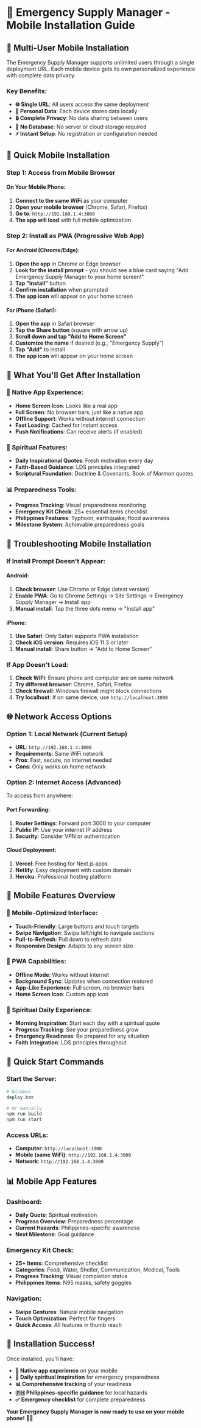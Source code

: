 # 📱 Emergency Supply Manager - Mobile Installation Guide

## 👥 **Multi-User Mobile Installation**

The Emergency Supply Manager supports unlimited users through a single deployment URL. Each mobile device gets its own personalized experience with complete data privacy.

### **Key Benefits:**
- **🌐 Single URL**: All users access the same deployment
- **📱 Personal Data**: Each device stores data locally
- **🔒 Complete Privacy**: No data sharing between users
- **💾 No Database**: No server or cloud storage required
- **⚡ Instant Setup**: No registration or configuration needed

## 🚀 **Quick Mobile Installation**

### **Step 1: Access from Mobile Browser**

#### **On Your Mobile Phone:**
1. **Connect to the same WiFi** as your computer
2. **Open your mobile browser** (Chrome, Safari, Firefox)
3. **Go to**: `http://192.168.1.4:3000`
4. **The app will load** with full mobile optimization

### **Step 2: Install as PWA (Progressive Web App)**

#### **For Android (Chrome/Edge):**
1. **Open the app** in Chrome or Edge browser
2. **Look for the install prompt** - you should see a blue card saying "Add Emergency Supply Manager to your home screen!"
3. **Tap "Install"** button
4. **Confirm installation** when prompted
5. **The app icon** will appear on your home screen

#### **For iPhone (Safari):**
1. **Open the app** in Safari browser
2. **Tap the Share button** (square with arrow up)
3. **Scroll down and tap "Add to Home Screen"**
4. **Customize the name** if desired (e.g., "Emergency Supply")
5. **Tap "Add"** to install
6. **The app icon** will appear on your home screen

## 🎯 **What You'll Get After Installation**

### **📱 Native App Experience:**
- **Home Screen Icon**: Looks like a real app
- **Full Screen**: No browser bars, just like a native app
- **Offline Support**: Works without internet connection
- **Fast Loading**: Cached for instant access
- **Push Notifications**: Can receive alerts (if enabled)

### **🙏 Spiritual Features:**
- **Daily Inspirational Quotes**: Fresh motivation every day
- **Faith-Based Guidance**: LDS principles integrated
- **Scriptural Foundation**: Doctrine & Covenants, Book of Mormon quotes

### **📊 Preparedness Tools:**
- **Progress Tracking**: Visual preparedness monitoring
- **Emergency Kit Check**: 25+ essential items checklist
- **Philippines Features**: Typhoon, earthquake, flood awareness
- **Milestone System**: Achievable preparedness goals

## 🔧 **Troubleshooting Mobile Installation**

### **If Install Prompt Doesn't Appear:**

#### **Android:**
1. **Check browser**: Use Chrome or Edge (latest version)
2. **Enable PWA**: Go to Chrome Settings → Site Settings → Emergency Supply Manager → Install app
3. **Manual install**: Tap the three dots menu → "Install app"

#### **iPhone:**
1. **Use Safari**: Only Safari supports PWA installation
2. **Check iOS version**: Requires iOS 11.3 or later
3. **Manual install**: Share button → "Add to Home Screen"

### **If App Doesn't Load:**
1. **Check WiFi**: Ensure phone and computer are on same network
2. **Try different browser**: Chrome, Safari, Firefox
3. **Check firewall**: Windows firewall might block connections
4. **Try localhost**: If on same device, use `http://localhost:3000`

## 🌐 **Network Access Options**

### **Option 1: Local Network (Current Setup)**
- **URL**: `http://192.168.1.4:3000`
- **Requirements**: Same WiFi network
- **Pros**: Fast, secure, no internet needed
- **Cons**: Only works on home network

### **Option 2: Internet Access (Advanced)**
To access from anywhere:

#### **Port Forwarding:**
1. **Router Settings**: Forward port 3000 to your computer
2. **Public IP**: Use your internet IP address
3. **Security**: Consider VPN or authentication

#### **Cloud Deployment:**
1. **Vercel**: Free hosting for Next.js apps
2. **Netlify**: Easy deployment with custom domain
3. **Heroku**: Professional hosting platform

## 📱 **Mobile Features Overview**

### **🎨 Mobile-Optimized Interface:**
- **Touch-Friendly**: Large buttons and touch targets
- **Swipe Navigation**: Swipe left/right to navigate sections
- **Pull-to-Refresh**: Pull down to refresh data
- **Responsive Design**: Adapts to any screen size

### **🔔 PWA Capabilities:**
- **Offline Mode**: Works without internet
- **Background Sync**: Updates when connection restored
- **App-Like Experience**: Full screen, no browser bars
- **Home Screen Icon**: Custom app icon

### **🙏 Spiritual Daily Experience:**
- **Morning Inspiration**: Start each day with a spiritual quote
- **Progress Tracking**: See your preparedness grow
- **Emergency Readiness**: Be prepared for any situation
- **Faith Integration**: LDS principles throughout

## 🚀 **Quick Start Commands**

### **Start the Server:**
```bash
# Windows
deploy.bat

# Or manually
npm run build
npm run start
```

### **Access URLs:**
- **Computer**: `http://localhost:3000`
- **Mobile (same WiFi)**: `http://192.168.1.4:3000`
- **Network**: `http://192.168.1.4:3000`

## 📊 **Mobile App Features**

### **Dashboard:**
- **Daily Quote**: Spiritual motivation
- **Progress Overview**: Preparedness percentage
- **Current Hazards**: Philippines-specific awareness
- **Next Milestone**: Goal guidance

### **Emergency Kit Check:**
- **25+ Items**: Comprehensive checklist
- **Categories**: Food, Water, Shelter, Communication, Medical, Tools
- **Progress Tracking**: Visual completion status
- **Philippines Items**: N95 masks, safety goggles

### **Navigation:**
- **Swipe Gestures**: Natural mobile navigation
- **Touch Optimization**: Perfect for fingers
- **Quick Access**: All features in thumb reach

## 🎉 **Installation Success!**

Once installed, you'll have:
- **📱 Native app experience** on your mobile
- **🙏 Daily spiritual inspiration** for emergency preparedness
- **📊 Comprehensive tracking** of your readiness
- **🇵🇭 Philippines-specific guidance** for local hazards
- **✅ Emergency checklist** for complete preparedness

**Your Emergency Supply Manager is now ready to use on your mobile phone!** 🚀✨
